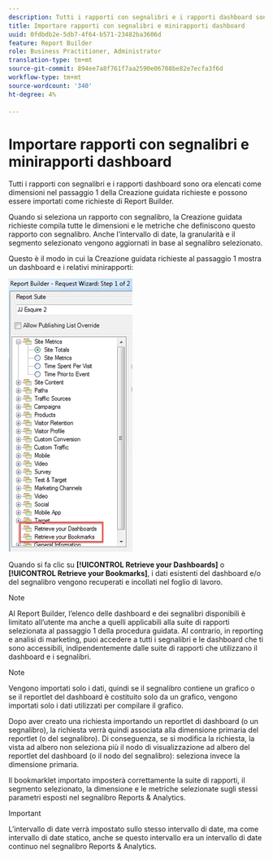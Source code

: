 ```yaml
---
description: Tutti i rapporti con segnalibri e i rapporti dashboard sono ora elencati come dimensioni nel passaggio 1 della Creazione guidata richieste e possono essere importati come richieste di Report Builder.
title: Importare rapporti con segnalibri e minirapporti dashboard
uuid: 0fdbdb2e-5db7-4f64-b571-23482ba3606d
feature: Report Builder
role: Business Practitioner, Administrator
translation-type: tm+mt
source-git-commit: 894ee7a8f761f7aa2590e06708be82e7ecfa3f6d
workflow-type: tm+mt
source-wordcount: '340'
ht-degree: 4%

---
```



# Importare rapporti con segnalibri e minirapporti dashboard

Tutti i rapporti con segnalibri e i rapporti dashboard sono ora elencati come dimensioni nel passaggio 1 della Creazione guidata richieste e possono essere importati come richieste di Report Builder.

Quando si seleziona un rapporto con segnalibro, la Creazione guidata richieste compila tutte le dimensioni e le metriche che definiscono questo rapporto con segnalibro. Anche l’intervallo di date, la granularità e il segmento selezionato vengono aggiornati in base al segnalibro selezionato.

Questo è il modo in cui la Creazione guidata richieste al passaggio 1 mostra un dashboard e i relativi minirapporti:

![](assets/import_dashboard_reportlet.png)

Quando si fa clic su **[!UICONTROL Retrieve your Dashboards]** o **[!UICONTROL Retrieve your Bookmarks]**, i dati esistenti del dashboard e/o del segnalibro vengono recuperati e incollati nel foglio di lavoro.

>[!NOTE]
>
>Al Report Builder, l’elenco delle dashboard e dei segnalibri disponibili è limitato all’utente ma anche a quelli applicabili alla suite di rapporti selezionata al passaggio 1 della procedura guidata. Al contrario, in reporting e analisi di marketing, puoi accedere a tutti i segnalibri e le dashboard che ti sono accessibili, indipendentemente dalle suite di rapporti che utilizzano il dashboard e i segnalibri.

>[!NOTE]
>
>Vengono importati solo i dati, quindi se il segnalibro contiene un grafico o se il reportlet del dashboard è costituito solo da un grafico, vengono importati solo i dati utilizzati per compilare il grafico.

Dopo aver creato una richiesta importando un reportlet di dashboard (o un segnalibro), la richiesta verrà quindi associata alla dimensione primaria del reportlet (o del segnalibro). Di conseguenza, se si modifica la richiesta, la vista ad albero non seleziona più il nodo di visualizzazione ad albero del reportlet del dashboard (o il nodo del segnalibro): seleziona invece la dimensione primaria.

Il bookmarklet importato imposterà correttamente la suite di rapporti, il segmento selezionato, la dimensione e le metriche selezionate sugli stessi parametri esposti nel segnalibro Reports &amp; Analytics.

>[!IMPORTANT]
>
>L’intervallo di date verrà impostato sullo stesso intervallo di date, ma come intervallo di date statico, anche se questo intervallo era un intervallo di date continuo nel segnalibro Reports &amp; Analytics.

